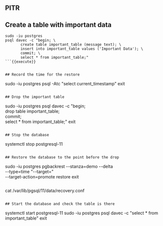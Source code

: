 ## PITR

## Create a table with important data
```
sudo -iu postgres 
psql davec -c "begin; \
       create table important_table (message text); \
       insert into important_table values ('Important Data'); \
       commit; \
       select * from important_table;"
```{{execute}} 


## Record the time for the restore
```
sudo -iu postgres 
psql -Atc "select current_timestamp"
exit
```{{execute}}

## Drop the important table
```
sudo -iu postgres 
psql davec -c "begin; \
       drop table important_table; \
       commit; \
       select * from important_table;"
exit
```{{execute}}

## Stop the database
```
systemctl stop postgresql-11
```{{execute}}

## Restore the database to the point before the drop
```
sudo -iu postgres 
pgbackrest --stanza=demo --delta \
       --type=time "--target=<time from previous step>" \
       --target-action=promote restore
exit
```
```
cat /var/lib/pgsql/11/data/recovery.conf
```{{execute}}

## Start the database and check the table is there
```
systemctl start postgresql-11
sudo -iu postgres 
psql davec -c "select * from important_table"
exit
```{{execute}}

